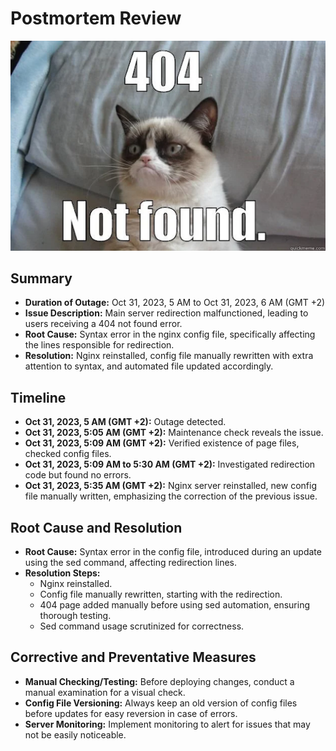 # Postmortem Review
![meme](https://github.com/Jolinejo/alx-system_engineering-devops/blob/master/0x19-postmortem/404_not_found.png)
## Summary

- **Duration of Outage:** Oct 31, 2023, 5 AM to Oct 31, 2023, 6 AM (GMT +2)
- **Issue Description:** Main server redirection malfunctioned, leading to users receiving a 404 not found error.
- **Root Cause:** Syntax error in the nginx config file, specifically affecting the lines responsible for redirection.
- **Resolution:** Nginx reinstalled, config file manually rewritten with extra attention to syntax, and automated file updated accordingly.

## Timeline

- **Oct 31, 2023, 5 AM (GMT +2):** Outage detected.
- **Oct 31, 2023, 5:05 AM (GMT +2):** Maintenance check reveals the issue.
- **Oct 31, 2023, 5:09 AM (GMT +2):** Verified existence of page files, checked config files.
- **Oct 31, 2023, 5:09 AM to 5:30 AM (GMT +2):** Investigated redirection code but found no errors.
- **Oct 31, 2023, 5:35 AM (GMT +2):** Nginx server reinstalled, new config file manually written, emphasizing the correction of the previous issue.

## Root Cause and Resolution

- **Root Cause:** Syntax error in the config file, introduced during an update using the sed command, affecting redirection lines.
- **Resolution Steps:**
  - Nginx reinstalled.
  - Config file manually rewritten, starting with the redirection.
  - 404 page added manually before using sed automation, ensuring thorough testing.
  - Sed command usage scrutinized for correctness.

## Corrective and Preventative Measures

- **Manual Checking/Testing:** Before deploying changes, conduct a manual examination for a visual check.
- **Config File Versioning:** Always keep an old version of config files before updates for easy reversion in case of errors.
- **Server Monitoring:** Implement monitoring to alert for issues that may not be easily noticeable.

